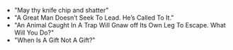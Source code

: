 * "May thy knife chip and shatter"
* "A Great Man Doesn’t Seek To Lead. He’s Called To It."
* "An Animal Caught In A Trap Will Gnaw off Its Own Leg To Escape. What Will You Do?"
* "When Is A Gift Not A Gift?"
